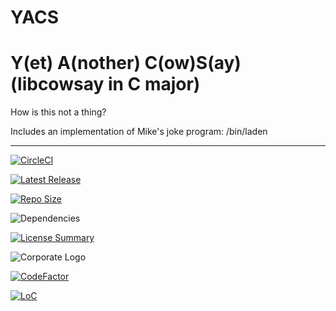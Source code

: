 # YACS
Y(et) A(nother) C(ow)S(ay) (libcowsay in C major)
==========
How is this not a thing?

Includes an implementation of Mike's joke program: /bin/laden

----------
[![CircleCI](https://img.shields.io/circleci/build/github/InnovAnon-Inc/YACS?color=%23FF1100&logo=InnovAnon%2C%20Inc.&logoColor=%23FF1133&style=plastic)](https://circleci.com/gh/InnovAnon-Inc/YACS)

[![Latest Release](https://img.shields.io/github/commits-since/InnovAnon-Inc/YACS/latest?color=%23FF1100&include_prereleases&logo=InnovAnon%2C%20Inc.&logoColor=%23FF1133&style=plastic)](https://github.com/InnovAnon-Inc/YACS/releases/latest)

[![Repo Size](https://img.shields.io/github/repo-size/InnovAnon-Inc/YACS?color=%23FF1100&logo=InnovAnon%2C%20Inc.&logoColor=%23FF1133&style=plastic)](https://github.com/InnovAnon-Inc/YACS)

![Dependencies](https://img.shields.io/librariesio/github/InnovAnon-Inc/YACS?color=%23FF1100&style=plastic)

[![License Summary](https://img.shields.io/github/license/InnovAnon-Inc/YACS?color=%23FF1100&label=Free%20Code%20for%20a%20Free%20World%21&logo=InnovAnon%2C%20Inc.&logoColor=%23FF1133&style=plastic)](https://tldrlegal.com/license/unlicense#summary)

![Corporate Logo](https://i.imgur.com/UD8y4Is.gif)

[![CodeFactor](https://www.codefactor.io/repository/github/InnovAnon-Inc/YACS/badge)](https://www.codefactor.io/repository/github/InnovAnon-Inc/YACS)

[![LoC](https://tokei.rs/b1/github/InnovAnon-Inc/YACS?category=code)](https://github.com/InnovAnon-Inc/YACS)

